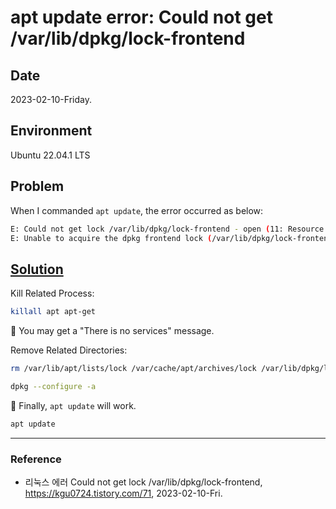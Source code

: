 # apt update error: Could not get /var/lib/dpkg/lock-frontend

## Date

2023-02-10-Friday.

## Environment

Ubuntu 22.04.1 LTS

## Problem

When I commanded `apt update`, the error occurred as below:

```Bash
E: Could not get lock /var/lib/dpkg/lock-frontend - open (11: Resource temporarily unavailable)
E: Unable to acquire the dpkg frontend lock (/var/lib/dpkg/lock-frontend), is another process using it?
```

## [Solution](https://kgu0724.tistory.com/71)

Kill Related Process:

```Bash
killall apt apt-get
```

:key: You may get a "There is no services" message.

Remove Related Directories:

```Bash
rm /var/lib/apt/lists/lock /var/cache/apt/archives/lock /var/lib/dpkg/lock*
```

```Bash
dpkg --configure -a
```

:tada: Finally, `apt update` will work.

```Bash
apt update
```

---

### Reference
- 리눅스 에러 Could not get lock /var/lib/dpkg/lock-frontend, https://kgu0724.tistory.com/71, 2023-02-10-Fri.

